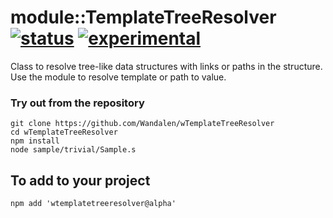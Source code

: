 
# module::TemplateTreeResolver [![status](https://github.com/Wandalen/wTemplateTreeResolver/workflows/publish/badge.svg)](https://github.com/Wandalen/wTemplateTreeResolver/actions?query=workflow%3Apublish) [![experimental](https://img.shields.io/badge/stability-experimental-orange.svg)](https://github.com/emersion/stability-badges#experimental)

Class to resolve tree-like data structures with links  or paths in the structure. Use the module to resolve template or path to value.

### Try out from the repository
```
git clone https://github.com/Wandalen/wTemplateTreeResolver
cd wTemplateTreeResolver
npm install
node sample/trivial/Sample.s
```

## To add to your project
```
npm add 'wtemplatetreeresolver@alpha'
```















































































